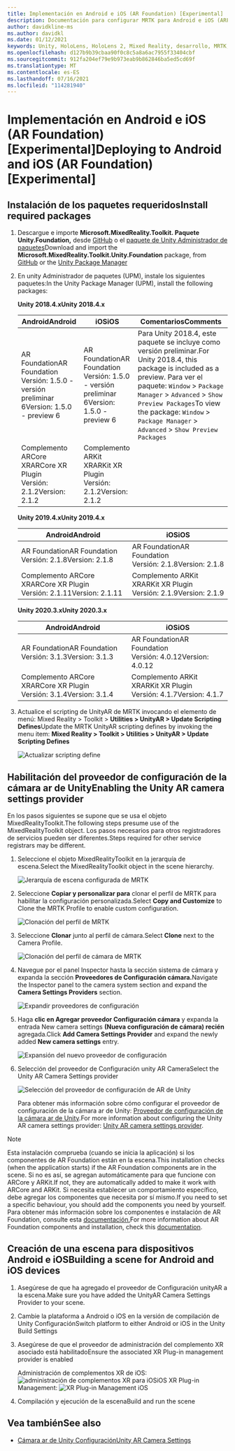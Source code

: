 ```yaml
---
title: Implementación en Android e iOS (AR Foundation) [Experimental]
description: Documentación para configurar MRTK para Android e iOS (ARFoundation) en Unity
author: davidkline-ms
ms.author: davidkl
ms.date: 01/12/2021
keywords: Unity, HoloLens, HoloLens 2, Mixed Reality, desarrollo, MRTK, AR Core, AR Kit, iOS, IOS, Android, AR Foundation
ms.openlocfilehash: d127b9b39cbaa90f0c8c5a8a6ac7955f33404cbf
ms.sourcegitcommit: 912fa204ef79e9b973eab9b862846ba5ed5cd69f
ms.translationtype: MT
ms.contentlocale: es-ES
ms.lasthandoff: 07/16/2021
ms.locfileid: "114281940"
---
```

# <a name="deploying-to-android-and-ios-ar-foundation-experimental"></a><span data-ttu-id="d347d-104">Implementación en Android e iOS (AR Foundation) [Experimental]</span><span class="sxs-lookup"><span data-stu-id="d347d-104">Deploying to Android and iOS (AR Foundation) [Experimental]</span></span>

## <a name="install-required-packages"></a><span data-ttu-id="d347d-105">Instalación de los paquetes requeridos</span><span class="sxs-lookup"><span data-stu-id="d347d-105">Install required packages</span></span>

1. <span data-ttu-id="d347d-106">Descargue e importe **Microsoft.MixedReality.Toolkit. Paquete Unity.Foundation,** desde [GitHub](https://github.com/microsoft/MixedRealityToolkit-Unity/releases/) o el [paquete de Unity Administrador de paquetes](../configuration/usingupm.md)</span><span class="sxs-lookup"><span data-stu-id="d347d-106">Download and import the **Microsoft.MixedReality.Toolkit.Unity.Foundation** package, from [GitHub](https://github.com/microsoft/MixedRealityToolkit-Unity/releases/) or the [Unity Package Manager](../configuration/usingupm.md)</span></span>

1. <span data-ttu-id="d347d-107">En unity Administrador de paquetes (UPM), instale los siguientes paquetes:</span><span class="sxs-lookup"><span data-stu-id="d347d-107">In the Unity Package Manager (UPM), install the following packages:</span></span>

    <span data-ttu-id="d347d-108">**Unity 2018.4.x**</span><span class="sxs-lookup"><span data-stu-id="d347d-108">**Unity 2018.4.x**</span></span>

    | <span data-ttu-id="d347d-109">**Android**</span><span class="sxs-lookup"><span data-stu-id="d347d-109">**Android**</span></span> | <span data-ttu-id="d347d-110">**iOS**</span><span class="sxs-lookup"><span data-stu-id="d347d-110">**iOS**</span></span> | <span data-ttu-id="d347d-111">Comentarios</span><span class="sxs-lookup"><span data-stu-id="d347d-111">Comments</span></span> |
    | --- | --- | --- |
    | <span data-ttu-id="d347d-112">AR Foundation</span><span class="sxs-lookup"><span data-stu-id="d347d-112">AR Foundation</span></span>  <br/> <span data-ttu-id="d347d-113">Versión: 1.5.0 - versión preliminar 6</span><span class="sxs-lookup"><span data-stu-id="d347d-113">Version: 1.5.0 - preview 6</span></span> | <span data-ttu-id="d347d-114">AR Foundation</span><span class="sxs-lookup"><span data-stu-id="d347d-114">AR Foundation</span></span>  <br/> <span data-ttu-id="d347d-115">Versión: 1.5.0 - versión preliminar 6</span><span class="sxs-lookup"><span data-stu-id="d347d-115">Version: 1.5.0 - preview 6</span></span> | <span data-ttu-id="d347d-116">Para Unity 2018.4, este paquete se incluye como versión preliminar.</span><span class="sxs-lookup"><span data-stu-id="d347d-116">For Unity 2018.4, this package is included as a preview.</span></span> <span data-ttu-id="d347d-117">Para ver el paquete: `Window` > `Package Manager` > `Advanced` > `Show Preview Packages`</span><span class="sxs-lookup"><span data-stu-id="d347d-117">To view the package: `Window` > `Package Manager` > `Advanced` > `Show Preview Packages`</span></span> |
    | <span data-ttu-id="d347d-118">Complemento ARCore XR</span><span class="sxs-lookup"><span data-stu-id="d347d-118">ARCore XR Plugin</span></span> <br/> <span data-ttu-id="d347d-119">Versión: 2.1.2</span><span class="sxs-lookup"><span data-stu-id="d347d-119">Version: 2.1.2</span></span> | <span data-ttu-id="d347d-120">Complemento ARKit XR</span><span class="sxs-lookup"><span data-stu-id="d347d-120">ARKit XR Plugin</span></span> <br/> <span data-ttu-id="d347d-121">Versión: 2.1.2</span><span class="sxs-lookup"><span data-stu-id="d347d-121">Version: 2.1.2</span></span> | |

    <span data-ttu-id="d347d-122">**Unity 2019.4.x**</span><span class="sxs-lookup"><span data-stu-id="d347d-122">**Unity 2019.4.x**</span></span>

    | <span data-ttu-id="d347d-123">**Android**</span><span class="sxs-lookup"><span data-stu-id="d347d-123">**Android**</span></span> | <span data-ttu-id="d347d-124">**iOS**</span><span class="sxs-lookup"><span data-stu-id="d347d-124">**iOS**</span></span> |
    | --- | --- |
    | <span data-ttu-id="d347d-125">AR Foundation</span><span class="sxs-lookup"><span data-stu-id="d347d-125">AR Foundation</span></span>  <br/> <span data-ttu-id="d347d-126">Versión: 2.1.8</span><span class="sxs-lookup"><span data-stu-id="d347d-126">Version: 2.1.8</span></span> |  <span data-ttu-id="d347d-127">AR Foundation</span><span class="sxs-lookup"><span data-stu-id="d347d-127">AR Foundation</span></span>  <br/> <span data-ttu-id="d347d-128">Versión: 2.1.8</span><span class="sxs-lookup"><span data-stu-id="d347d-128">Version: 2.1.8</span></span> |
    | <span data-ttu-id="d347d-129">Complemento ARCore XR</span><span class="sxs-lookup"><span data-stu-id="d347d-129">ARCore XR Plugin</span></span> <br/> <span data-ttu-id="d347d-130">Versión: 2.1.11</span><span class="sxs-lookup"><span data-stu-id="d347d-130">Version: 2.1.11</span></span> | <span data-ttu-id="d347d-131">Complemento ARKit XR</span><span class="sxs-lookup"><span data-stu-id="d347d-131">ARKit XR Plugin</span></span> <br/> <span data-ttu-id="d347d-132">Versión: 2.1.9</span><span class="sxs-lookup"><span data-stu-id="d347d-132">Version: 2.1.9</span></span> |

    <span data-ttu-id="d347d-133">**Unity 2020.3.x**</span><span class="sxs-lookup"><span data-stu-id="d347d-133">**Unity 2020.3.x**</span></span>

    | <span data-ttu-id="d347d-134">**Android**</span><span class="sxs-lookup"><span data-stu-id="d347d-134">**Android**</span></span> | <span data-ttu-id="d347d-135">**iOS**</span><span class="sxs-lookup"><span data-stu-id="d347d-135">**iOS**</span></span> |
    | --- | --- |
    | <span data-ttu-id="d347d-136">AR Foundation</span><span class="sxs-lookup"><span data-stu-id="d347d-136">AR Foundation</span></span>  <br/> <span data-ttu-id="d347d-137">Versión: 3.1.3</span><span class="sxs-lookup"><span data-stu-id="d347d-137">Version: 3.1.3</span></span> |  <span data-ttu-id="d347d-138">AR Foundation</span><span class="sxs-lookup"><span data-stu-id="d347d-138">AR Foundation</span></span>  <br/> <span data-ttu-id="d347d-139">Versión: 4.0.12</span><span class="sxs-lookup"><span data-stu-id="d347d-139">Version: 4.0.12</span></span> |
    | <span data-ttu-id="d347d-140">Complemento ARCore XR</span><span class="sxs-lookup"><span data-stu-id="d347d-140">ARCore XR Plugin</span></span> <br/> <span data-ttu-id="d347d-141">Versión: 3.1.4</span><span class="sxs-lookup"><span data-stu-id="d347d-141">Version: 3.1.4</span></span> | <span data-ttu-id="d347d-142">Complemento ARKit XR</span><span class="sxs-lookup"><span data-stu-id="d347d-142">ARKit XR Plugin</span></span> <br/> <span data-ttu-id="d347d-143">Versión: 4.1.7</span><span class="sxs-lookup"><span data-stu-id="d347d-143">Version: 4.1.7</span></span> |

1. <span data-ttu-id="d347d-144">Actualice el scripting de UnityAR de MRTK invocando el elemento de menú: Mixed Reality > Toolkit > **Utilities > UnityAR > Update Scripting Defines**</span><span class="sxs-lookup"><span data-stu-id="d347d-144">Update the MRTK UnityAR scripting defines by invoking the menu item: **Mixed Reality > Toolkit > Utilities > UnityAR > Update Scripting Defines**</span></span>

    ![Actualizar scripting define](../features/images/UpdateScriptingDefineUnityAR.png)


## <a name="enabling-the-unity-ar-camera-settings-provider"></a><span data-ttu-id="d347d-146">Habilitación del proveedor de configuración de la cámara ar de Unity</span><span class="sxs-lookup"><span data-stu-id="d347d-146">Enabling the Unity AR camera settings provider</span></span>

<span data-ttu-id="d347d-147">En los pasos siguientes se supone que se usa el objeto MixedRealityToolkit.</span><span class="sxs-lookup"><span data-stu-id="d347d-147">The following steps presume use of the MixedRealityToolkit object.</span></span> <span data-ttu-id="d347d-148">Los pasos necesarios para otros registradores de servicios pueden ser diferentes.</span><span class="sxs-lookup"><span data-stu-id="d347d-148">Steps required for other service registrars may be different.</span></span>

1. <span data-ttu-id="d347d-149">Seleccione el objeto MixedRealityToolkit en la jerarquía de escena.</span><span class="sxs-lookup"><span data-stu-id="d347d-149">Select the MixedRealityToolkit object in the scene hierarchy.</span></span>

    ![Jerarquía de escena configurada de MRTK](../features/images/MRTK_ConfiguredHierarchy.png)

1. <span data-ttu-id="d347d-151">Seleccione **Copiar y personalizar para** clonar el perfil de MRTK para habilitar la configuración personalizada.</span><span class="sxs-lookup"><span data-stu-id="d347d-151">Select **Copy and Customize** to Clone the MRTK Profile to enable custom configuration.</span></span>

    ![Clonación del perfil de MRTK](../features/images/camera-system/CloneProfileARFoundation.png)

1. <span data-ttu-id="d347d-153">Seleccione **Clonar** junto al perfil de cámara.</span><span class="sxs-lookup"><span data-stu-id="d347d-153">Select **Clone** next to the Camera Profile.</span></span>

    ![Clonación del perfil de cámara de MRTK](../features/images/camera-system/CloneCameraProfileARFoundation.png)

1. <span data-ttu-id="d347d-155">Navegue por el panel Inspector hasta la sección sistema de cámara y expanda la sección **Proveedores de Configuración cámara.**</span><span class="sxs-lookup"><span data-stu-id="d347d-155">Navigate the Inspector panel to the camera system section and expand the **Camera Settings Providers** section.</span></span>

    ![Expandir proveedores de configuración](../features/images/camera-system/ExpandProviders.png)

1. <span data-ttu-id="d347d-157">Haga **clic en Agregar proveedor Configuración cámara** y expanda la entrada New camera settings **(Nueva configuración de cámara) recién** agregada.</span><span class="sxs-lookup"><span data-stu-id="d347d-157">Click **Add Camera Settings Provider** and expand the newly added **New camera settings** entry.</span></span>

    ![Expansión del nuevo proveedor de configuración](../features/images/camera-system/ExpandNewProvider.png)

1. <span data-ttu-id="d347d-159">Selección del proveedor de Configuración unity AR Camera</span><span class="sxs-lookup"><span data-stu-id="d347d-159">Select the Unity AR Camera Settings provider</span></span>

    ![Selección del proveedor de configuración de AR de Unity](../features/images/camera-system/SelectUnityArSettings.png)

    <span data-ttu-id="d347d-161">Para obtener más información sobre cómo configurar el proveedor de configuración de la cámara ar de Unity: [Proveedor de configuración de la cámara ar de Unity](../features/camera-system/unity-ar-camera-settings.md).</span><span class="sxs-lookup"><span data-stu-id="d347d-161">For more information about configuring the Unity AR camera settings provider: [Unity AR camera settings provider](../features/camera-system/unity-ar-camera-settings.md).</span></span>

> [!NOTE]
> <span data-ttu-id="d347d-162">Esta instalación comprueba (cuando se inicia la aplicación) si los componentes de AR Foundation están en la escena.</span><span class="sxs-lookup"><span data-stu-id="d347d-162">This installation checks (when the application starts) if the AR Foundation components are in the scene.</span></span> <span data-ttu-id="d347d-163">Si no es así, se agregan automáticamente para que funcione con ARCore y ARKit.</span><span class="sxs-lookup"><span data-stu-id="d347d-163">If not, they are automatically added to make it work with ARCore and ARKit.</span></span>
> <span data-ttu-id="d347d-164">Si necesita establecer un comportamiento específico, debe agregar los componentes que necesita por sí mismo.</span><span class="sxs-lookup"><span data-stu-id="d347d-164">If you need to set a specific behaviour, you should add the components you need by yourself.</span></span>
> <span data-ttu-id="d347d-165">Para obtener más información sobre los componentes e instalación de AR Foundation, consulte esta [documentación.](https://docs.unity3d.com/Packages/com.unity.xr.arfoundation@2.2/manual/index.html#samples)</span><span class="sxs-lookup"><span data-stu-id="d347d-165">For more information about AR Foundation components and installation, check this [documentation](https://docs.unity3d.com/Packages/com.unity.xr.arfoundation@2.2/manual/index.html#samples).</span></span>

## <a name="building-a-scene-for-android-and-ios-devices"></a><span data-ttu-id="d347d-166">Creación de una escena para dispositivos Android e iOS</span><span class="sxs-lookup"><span data-stu-id="d347d-166">Building a scene for Android and iOS devices</span></span>

1. <span data-ttu-id="d347d-167">Asegúrese de que ha agregado el proveedor de Configuración unityAR a la escena.</span><span class="sxs-lookup"><span data-stu-id="d347d-167">Make sure you have added the UnityAR Camera Settings Provider to your scene.</span></span>

1. <span data-ttu-id="d347d-168">Cambie la plataforma a Android o iOS en la versión de compilación de Unity Configuración</span><span class="sxs-lookup"><span data-stu-id="d347d-168">Switch platform to either Android or iOS in the Unity Build Settings</span></span>

1. <span data-ttu-id="d347d-169">Asegúrese de que el proveedor de administración del complemento XR asociado está habilitado</span><span class="sxs-lookup"><span data-stu-id="d347d-169">Ensure the associated XR Plug-in management provider is enabled</span></span>

    <span data-ttu-id="d347d-170">Administración de complementos XR de iOS:  ![ administración de complementos XR para iOS](../features/images/XRManagementiOS.png)</span><span class="sxs-lookup"><span data-stu-id="d347d-170">iOS XR Plug-in Management:  ![XR Plug-in Management iOS](../features/images/XRManagementiOS.png)</span></span>

1. <span data-ttu-id="d347d-171">Compilación y ejecución de la escena</span><span class="sxs-lookup"><span data-stu-id="d347d-171">Build and run the scene</span></span>

## <a name="see-also"></a><span data-ttu-id="d347d-172">Vea también</span><span class="sxs-lookup"><span data-stu-id="d347d-172">See also</span></span>

- [<span data-ttu-id="d347d-173">Cámara ar de Unity Configuración</span><span class="sxs-lookup"><span data-stu-id="d347d-173">Unity AR Camera Settings</span></span>](../features/camera-system/unity-ar-camera-settings.md)
